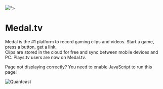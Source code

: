 ![](https://sb.scorecardresearch.com/p?c1=2&c2=39349723&cv=3.9.1&cj=1&cj=1)">

Medal.tv
========

  

Medal is the #1 platform to record gaming clips and videos. Start a game, press a button, get a link.  
Clips are stored in the cloud for free and sync between mobile devices and PC. Plays.tv users are now on Medal.tv.

  
  

Page not displaying correctly? You need to enable JavaScript to run this page!

![Quantcast](//pixel.quantserve.com/pixel/p-KAJ_wY7XXw8v3.gif)